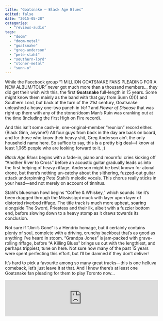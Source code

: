 ```yaml
---
title: "Goatsnake – Black Age Blues"
edited: false
date: "2015-05-28"
categories:
  - "reviews-audio"
tags:
  - "doom"
  - "doom-metal"
  - "goatsnake"
  - "greg-anderson"
  - "pete-stahl"
  - "southern-lord"
  - "stoner-metal"
  - "sunn-o"
---
```


While the Facebook group “1 MILLION GOATSNAKE FANS PLEADING FOR A NEW ALBUM/TOUR” never got much more than a thousand members… they did get their wish with this, the first **Goatsnake** full-length in 15 years. Some might know them mainly as the band with that guy from Sunn O)))) and Southern Lord, but back at the turn of the 21st century, Goatsnake unleashed a heavy one-two punch in _Vol 1_ and _Flower of Disease_ that was right up there with any of the stoner/doom Man’s Ruin was cranking out at the time (including the first High on Fire record).

And this isn’t some cash-in, one-original-member “reunion” record either. (Black Ginn, anyone?) All four guys from back in the day are back on board, and for those who know their heavy shit, Greg Anderson ain’t the only household name here. So suffice to say, this is a pretty big deal—I know at least 1,065 people who are looking forward to it. ;)

_Black Age Blues_ begins with a fade-in, piano and mournful cries kicking off “Another River to Cross” before an acoustic guitar gradually leads us into the first helping of heavy riffage. Anderson might be best known for atonal drone, but there’s nothing un-catchy about the slithering, fuzzed-out guitar attack underpinning Pete Stahl’s melodic vocals. This chorus really sticks in your head—and not merely on account of tinnitus.

Stahl’s bluesman howl begins “Coffee & Whiskey,” which sounds like it’s been dragged through the Mississippi muck with layer upon layer of distorted riverbed riffage. The title track is much more upbeat, soaring alongside The Sword, Priestess and their ilk, albeit with a fuzzier bottom end, before slowing down to a heavy stomp as it draws towards its conclusion.

Not sure if “Jimi’s Gone” is a Hendrix homage, but it certainly contains plenty of soul, complete with a driving, crunchy backbeat that’s as good as anything I’ve heard in stoom. “Grandpa Jones” is jam-packed with grave-rolling riffage, before “A Killing Blues” brings us out with the lengthiest, and perhaps trippiest, tune on here. Not sure how many of the past 15 years were spent perfecting this effort, but I’ll be damned if they don’t deliver!

It’s hard to pick a favourite among so many great tracks—this is one helluva comeback, let’s just leave it at that. And I know there’s at least one Goatsnake fan pleading for them to play Toronto now…

<iframe style="border: 0; width: 100%; height: 120px;" src="https://bandcamp.com/EmbeddedPlayer/album=1270055283/size=large/bgcol=ffffff/linkcol=0687f5/tracklist=false/artwork=small/transparent=true/" width="300" height="150" seamless=""><a href="http://goatsnakesl.bandcamp.com/album/black-age-blues">Black Age Blues by Goatsnake</a></iframe>
